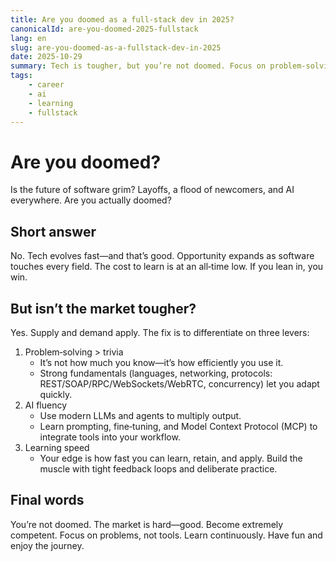 ```yaml
---
title: Are you doomed as a full‑stack dev in 2025?
canonicalId: are-you-doomed-2025-fullstack
lang: en
slug: are-you-doomed-as-a-fullstack-dev-in-2025
date: 2025-10-29
summary: Tech is tougher, but you’re not doomed. Focus on problem‑solving, AI fluency, and learning speed.
tags:
    - career
    - ai
    - learning
    - fullstack
---
```


# Are you doomed?

Is the future of software grim? Layoffs, a flood of newcomers, and AI everywhere. Are you actually doomed?

## Short answer

No. Tech evolves fast—and that’s good. Opportunity expands as software touches every field. The cost to learn is at an all‑time low. If you lean in, you win.

## But isn’t the market tougher?

Yes. Supply and demand apply. The fix is to differentiate on three levers:

1. Problem‑solving > trivia
    - It’s not how much you know—it’s how efficiently you use it.
    - Strong fundamentals (languages, networking, protocols: REST/SOAP/RPC/WebSockets/WebRTC, concurrency) let you adapt quickly.
2. AI fluency
    - Use modern LLMs and agents to multiply output.
    - Learn prompting, fine‑tuning, and Model Context Protocol (MCP) to integrate tools into your workflow.
3. Learning speed
    - Your edge is how fast you can learn, retain, and apply. Build the muscle with tight feedback loops and deliberate practice.

## Final words

You’re not doomed. The market is hard—good. Become extremely competent. Focus on problems, not tools. Learn continuously. Have fun and enjoy the journey.
